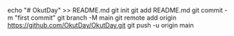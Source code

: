 echo "# OkutDay" >> README.md
git init
git add README.md
git commit -m "first commit"
git branch -M main
git remote add origin https://github.com/OkutDay/OkutDay.git
git push -u origin main

